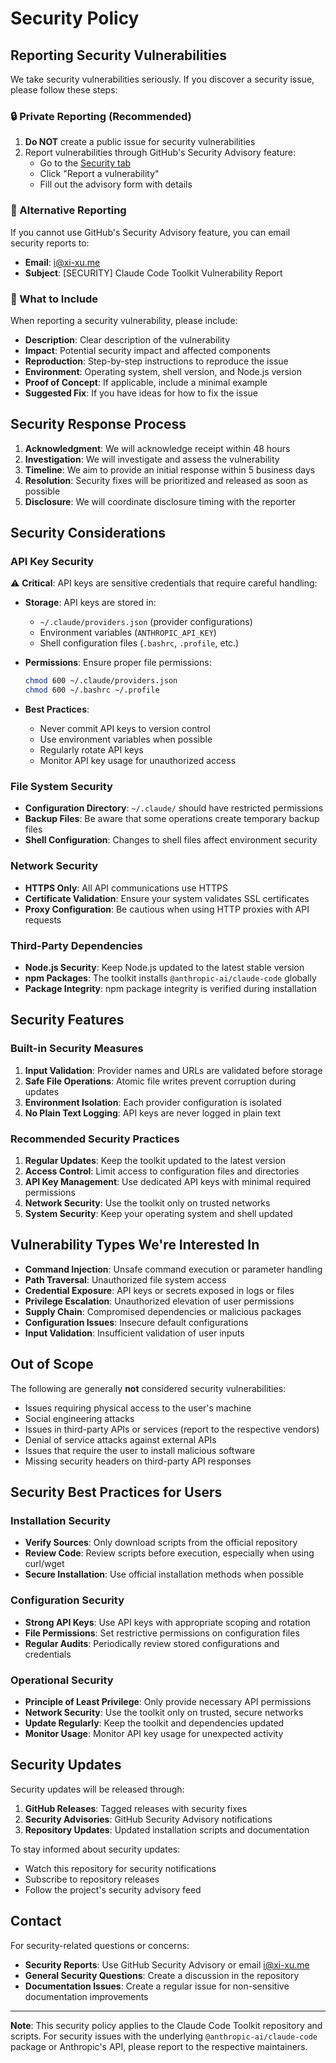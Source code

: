 # Security Policy

## Reporting Security Vulnerabilities

We take security vulnerabilities seriously. If you discover a security issue, please follow these steps:

### 🔒 Private Reporting (Recommended)

1. **Do NOT** create a public issue for security vulnerabilities
2. Report vulnerabilities through GitHub's Security Advisory feature:
   - Go to the [Security tab](https://github.com/xixu-me/Claude-Code-Toolkit/security/advisories/new)
   - Click "Report a vulnerability"
   - Fill out the advisory form with details

### 📧 Alternative Reporting

If you cannot use GitHub's Security Advisory feature, you can email security reports to:

- **Email**: [i@xi-xu.me](mailto:i@xi-xu.me)
- **Subject**: [SECURITY] Claude Code Toolkit Vulnerability Report

### 📝 What to Include

When reporting a security vulnerability, please include:

- **Description**: Clear description of the vulnerability
- **Impact**: Potential security impact and affected components
- **Reproduction**: Step-by-step instructions to reproduce the issue
- **Environment**: Operating system, shell version, and Node.js version
- **Proof of Concept**: If applicable, include a minimal example
- **Suggested Fix**: If you have ideas for how to fix the issue

## Security Response Process

1. **Acknowledgment**: We will acknowledge receipt within 48 hours
2. **Investigation**: We will investigate and assess the vulnerability
3. **Timeline**: We aim to provide an initial response within 5 business days
4. **Resolution**: Security fixes will be prioritized and released as soon as possible
5. **Disclosure**: We will coordinate disclosure timing with the reporter

## Security Considerations

### API Key Security

⚠️ **Critical**: API keys are sensitive credentials that require careful handling:

- **Storage**: API keys are stored in:
  - `~/.claude/providers.json` (provider configurations)
  - Environment variables (`ANTHROPIC_API_KEY`)
  - Shell configuration files (`.bashrc`, `.profile`, etc.)

- **Permissions**: Ensure proper file permissions:

  ```bash
  chmod 600 ~/.claude/providers.json
  chmod 600 ~/.bashrc ~/.profile
  ```

- **Best Practices**:
  - Never commit API keys to version control
  - Use environment variables when possible
  - Regularly rotate API keys
  - Monitor API key usage for unauthorized access

### File System Security

- **Configuration Directory**: `~/.claude/` should have restricted permissions
- **Backup Files**: Be aware that some operations create temporary backup files
- **Shell Configuration**: Changes to shell files affect environment security

### Network Security

- **HTTPS Only**: All API communications use HTTPS
- **Certificate Validation**: Ensure your system validates SSL certificates
- **Proxy Configuration**: Be cautious when using HTTP proxies with API requests

### Third-Party Dependencies

- **Node.js Security**: Keep Node.js updated to the latest stable version
- **npm Packages**: The toolkit installs `@anthropic-ai/claude-code` globally
- **Package Integrity**: npm package integrity is verified during installation

## Security Features

### Built-in Security Measures

1. **Input Validation**: Provider names and URLs are validated before storage
2. **Safe File Operations**: Atomic file writes prevent corruption during updates
3. **Environment Isolation**: Each provider configuration is isolated
4. **No Plain Text Logging**: API keys are never logged in plain text

### Recommended Security Practices

1. **Regular Updates**: Keep the toolkit updated to the latest version
2. **Access Control**: Limit access to configuration files and directories
3. **API Key Management**: Use dedicated API keys with minimal required permissions
4. **Network Security**: Use the toolkit only on trusted networks
5. **System Security**: Keep your operating system and shell updated

## Vulnerability Types We're Interested In

- **Command Injection**: Unsafe command execution or parameter handling
- **Path Traversal**: Unauthorized file system access
- **Credential Exposure**: API keys or secrets exposed in logs or files
- **Privilege Escalation**: Unauthorized elevation of user permissions
- **Supply Chain**: Compromised dependencies or malicious packages
- **Configuration Issues**: Insecure default configurations
- **Input Validation**: Insufficient validation of user inputs

## Out of Scope

The following are generally **not** considered security vulnerabilities:

- Issues requiring physical access to the user's machine
- Social engineering attacks
- Issues in third-party APIs or services (report to the respective vendors)
- Denial of service attacks against external APIs
- Issues that require the user to install malicious software
- Missing security headers on third-party API responses

## Security Best Practices for Users

### Installation Security

- **Verify Sources**: Only download scripts from the official repository
- **Review Code**: Review scripts before execution, especially when using curl/wget
- **Secure Installation**: Use official installation methods when possible

### Configuration Security

- **Strong API Keys**: Use API keys with appropriate scoping and rotation
- **File Permissions**: Set restrictive permissions on configuration files
- **Regular Audits**: Periodically review stored configurations and credentials

### Operational Security

- **Principle of Least Privilege**: Only provide necessary API permissions
- **Network Security**: Use the toolkit only on trusted, secure networks
- **Update Regularly**: Keep the toolkit and dependencies updated
- **Monitor Usage**: Monitor API key usage for unexpected activity

## Security Updates

Security updates will be released through:

1. **GitHub Releases**: Tagged releases with security fixes
2. **Security Advisories**: GitHub Security Advisory notifications
3. **Repository Updates**: Updated installation scripts and documentation

To stay informed about security updates:

- Watch this repository for security notifications
- Subscribe to repository releases
- Follow the project's security advisory feed

## Contact

For security-related questions or concerns:

- **Security Reports**: Use GitHub Security Advisory or email [i@xi-xu.me](mailto:i@xi-xu.me)
- **General Security Questions**: Create a discussion in the repository
- **Documentation Issues**: Create a regular issue for non-sensitive documentation improvements

---

**Note**: This security policy applies to the Claude Code Toolkit repository and scripts. For security issues with the underlying `@anthropic-ai/claude-code` package or Anthropic's API, please report to the respective maintainers.
